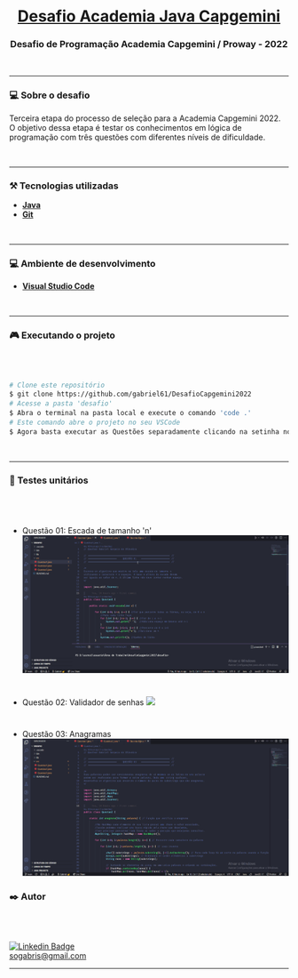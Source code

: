 <h1 align="center">
    <a href="https://capgemini.proway.com.br/" alt="Desafio Academia Java Capgemini"> Desafio Academia Java Capgemini  </a>
</h1>

<h3 align="center">
    Desafio de Programação Academia Capgemini / Proway - 2022
</h3>
<br>

---

### 💻 Sobre o desafio

 Terceira etapa do processo de seleção para a Academia Capgemini 2022. O objetivo dessa etapa é testar os conhecimentos em lógica de programação com três questões com diferentes níveis de dificuldade.

<br>

---

### ⚒ Tecnologias utilizadas

-   **[Java](https://www.java.com/pt-BR/)**
-   **[Git](https://git-scm.com/)**

</br>

---

### 💻 Ambiente de desenvolvimento

-   **[Visual Studio Code](https://code.visualstudio.com/)**

</br>

---

### 🎮 Executando o projeto

<br>

```bash

# Clone este repositório
$ git clone https://github.com/gabriel61/DesafioCapgemini2022
# Acesse a pasta 'desafio'
$ Abra o terminal na pasta local e execute o comando 'code .'
# Este comando abre o projeto no seu VSCode
$ Agora basta executar as Questões separadamente clicando na setinha no canto superior direito

```

<br>

---

### 🦾 Testes unitários

<br>

#
- Questão 01: Escada de tamanho 'n'
![](./1.gif)

#
- Questão 02: Validador de senhas
![](./2.gif)

#
- Questão 03: Anagramas
![](./3.gif)

### ✒️ Autor

</br>

<a href="https://github.com/gabriel61">
 <img style="border-radius: 50%;" src="https://avatars.githubusercontent.com/gabriel61" width="100px;" alt=""/>
 <br />
 
 [![Linkedin Badge](https://img.shields.io/badge/-gabrielsampaio-blue?style=flat-square&logo=Linkedin&logoColor=white&link=https://www.linkedin.com/in/gabriel-oliveira-852759190/)](https://www.linkedin.com/in/gabriel-oliveira-852759190/)
<br>
sogabris@gmail.com
<br>

---
